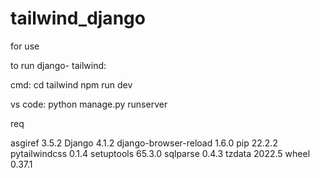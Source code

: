 # tailwind_django
 for use


to run django- tailwind:


cmd: 
 cd tailwind
 npm run dev



vs code:
 python manage.py runserver



req

asgiref               3.5.2
Django                4.1.2
django-browser-reload 1.6.0
pip                   22.2.2
pytailwindcss         0.1.4
setuptools            65.3.0
sqlparse              0.4.3
tzdata                2022.5
wheel                 0.37.1
